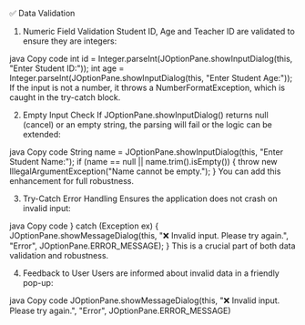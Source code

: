 ✅ Data Validation 
1. Numeric Field Validation
Student ID, Age and Teacher ID are validated to ensure they are integers:

java
Copy code
int id = Integer.parseInt(JOptionPane.showInputDialog(this, "Enter Student ID:"));
int age = Integer.parseInt(JOptionPane.showInputDialog(this, "Enter Student Age:"));
If the input is not a number, it throws a NumberFormatException, which is caught in the try-catch block.

2. Empty Input Check
If JOptionPane.showInputDialog() returns null (cancel) or an empty string, the parsing will fail or the logic can be extended:

java
Copy code
String name = JOptionPane.showInputDialog(this, "Enter Student Name:");
if (name == null || name.trim().isEmpty()) {
    throw new IllegalArgumentException("Name cannot be empty.");
}
You can add this enhancement for full robustness.

3. Try-Catch Error Handling
Ensures the application does not crash on invalid input:

java
Copy code
} catch (Exception ex) {
    JOptionPane.showMessageDialog(this, "❌ Invalid input. Please try again.", "Error", JOptionPane.ERROR_MESSAGE);
}
This is a crucial part of both data validation and robustness.

4. Feedback to User
Users are informed about invalid data in a friendly pop-up:

java
Copy code
JOptionPane.showMessageDialog(this, "❌ Invalid input. Please try again.", "Error", JOptionPane.ERROR_MESSAGE)
